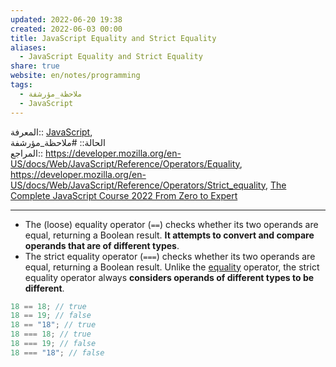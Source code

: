 ```yaml
---  
updated: 2022-06-20 19:38  
created: 2022-06-03 00:00  
title: JavaScript Equality and Strict Equality  
aliases:  
  - JavaScript Equality and Strict Equality  
share: true  
website: en/notes/programming  
tags:  
  - ملاحظة_مؤرشفة  
  - JavaScript  
---  
```

  
  
  
المعرفة:: [JavaScript](JavaScript),  
الحالة:: #ملاحظة_مؤرشفة  
المراجع:: <https://developer.mozilla.org/en-US/docs/Web/JavaScript/Reference/Operators/Equality>, <https://developer.mozilla.org/en-US/docs/Web/JavaScript/Reference/Operators/Strict_equality>, [The Complete JavaScript Course 2022 From Zero to Expert](The%20Complete%20JavaScript%20Course%202022%20From%20Zero%20to%20Expert)  
  
---  
  
- The (loose) equality operator (`==`) checks whether its two operands are equal, returning a Boolean result. **It attempts to convert and compare operands that are of different types**.  
- The strict equality operator (`===`) checks whether its two operands are equal, returning a Boolean result. Unlike the [equality](https://developer.mozilla.org/en-US/docs/Web/JavaScript/Reference/Operators/Equality) operator, the strict equality operator always **considers operands of different types to be different**.  
  
```js  
18 == 18; // true  
18 == 19; // false  
18 == "18"; // true  
18 === 18; // true  
18 === 19; // false  
18 === "18"; // false  
```  
